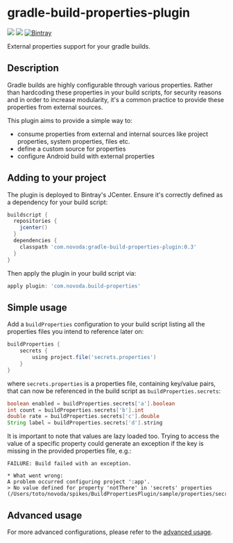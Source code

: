 # gradle-build-properties-plugin
[![](https://ci.novoda.com/buildStatus/icon?job=gradle-build-properties-plugin)](https://ci.novoda.com/job/gradle-build-properties-plugin/lastSuccessfulBuild/console) [![](https://img.shields.io/badge/License-Apache%202.0-lightgrey.svg)](LICENSE.txt) [![Bintray](https://api.bintray.com/packages/novoda/maven/gradle-build-properties-plugin/images/download.svg) ](https://bintray.com/novoda/maven/gradle-build-properties-plugin/_latestVersion)

External properties support for your gradle builds.

## Description

Gradle builds are highly configurable through various properties. Rather than hardcoding these
properties in your build scripts, for security reasons and in order to increase modularity, it's a
common practice to provide these properties from external sources. 

This plugin aims to provide a simple way to:
- consume properties from external and internal sources like project properties, system properties, files etc.
- define a custom source for properties
- configure Android build with external properties 

## Adding to your project

The plugin is deployed to Bintray's JCenter. Ensure it's correctly defined
as a dependency for your build script:

```gradle
buildscript {
  repositories {
    jcenter()
  }
  dependencies {
    classpath 'com.novoda:gradle-build-properties-plugin:0.3'
  }
}
```
Then apply the plugin in your build script via:
```gradle
apply plugin: 'com.novoda.build-properties'
```

## Simple usage
Add a `buildProperties` configuration to your build script listing
all the properties files you intend to reference later on:
```gradle
buildProperties {
    secrets {
        using project.file('secrets.properties')
    }
}
```
where `secrets.properties` is a properties file, containing key/value pairs, that can now be referenced
in the build script as `buildProperties.secrets`:
```gradle
boolean enabled = buildProperties.secrets['a'].boolean
int count = buildProperties.secrets['b'].int
double rate = buildProperties.secrets['c'].double
String label = buildProperties.secrets['d'].string
```

It is important to note that values are lazy loaded too. Trying to access the value of a specific property 
could generate an exception if the key is missing in the provided properties file, e.g.:
```
FAILURE: Build failed with an exception.

* What went wrong:
A problem occurred configuring project ':app'.
> No value defined for property 'notThere' in 'secrets' properties (/Users/toto/novoda/spikes/BuildPropertiesPlugin/sample/properties/secrets.properties)

```

## Advanced usage

For more advanced configurations, please refer to the [advanced usage](docs/advanced-usage.md).
